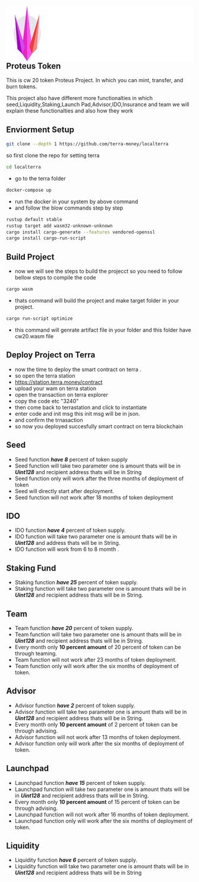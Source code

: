 <div align="left">
  <a align="left" href="https://proteus.finance/">
    <img align="left" src="assets/logo_with_text.svg" height="150" alt="Logo">
  </a>
  <br/>
  <hr />
  <br/>
  <h2 align="left">Proteus Token</h2>
    <p>This is cw 20 token Proteus Project. In which you can mint, transfer, and burn tokens.</p>
    <p>This project also have different more functionalties in which seed,Liquidity,Staking,Launch Pad,Advisor,IDO,Insurance and team we will explain these functionalties and also how they work</p>
</div>

## Enviorment Setup

```sh
git clone --depth 1 https://github.com/terra-money/localterra
```

so first clone the repo for setting terra

```sh
cd localterra
```

- go to the terra folder

```sh
docker-compose up
```

- run the docker in your system by above command
- and follow the blow commands step by step

```sh
rustup default stable
rustup target add wasm32-unknown-unknown
cargo install cargo-generate --features vendored-openssl
cargo install cargo-run-script
```

## Build Project

- now we will see the steps to build the projecct so you need to follow bellow steps to compile the code

```sh
cargo wasm
```

- thats command will build the project and make target folder in your project.

```sh
cargo run-script optimize
```

- this command will genrate artifact file in your folder and this folder have cw20.wasm file

## Deploy Project on Terra

- now the time to deploy the smart contract on terra .
- so open the terra station
- https://station.terra.money/contract
- upload your wam on terra station
- open the transaction on terra explorer
- copy the code etc "3240"
- then come back to terrastation and click to instantiate
- enter code and init msg this init msg will be in json.
- and confirm the trnasaction
- so now you deployed succesfully smart contract on terra blockchain

## Seed

- Seed function **_have 8_** percent of token supply
- Seed function will take two parameter one is amount thats will be in **_Uint128_** and recipient address thats will be in String
- Seed function only will work after the three months of deployment of token
- Seed will directly start after deployment.
- Seed function will not work after 18 months of token deployment

## IDO

- IDO function **_have 4_** percent of token supply.
- IDO function will take two parameter one is amount thats will be in **_Uint128_** and address thats will be in String.
- IDO function will work from 6 to 8 momth .

## Staking Fund

- Staking function **_have 25_** percent of token supply.
- Staking function will take two parameter one is amount thats will be in **_Uint128_** and recipient address thats will be in String.

## Team

- Team function **_have 20_** percent of token supply.
- Team function will take two parameter one is amount thats will be in **_Uint128_** and recipient address thats will be in String.
- Every month only **10 percent amount** of 20 percent of token can be through teaming.
- Team function will not work after 23 months of token deployment.
- Team function only will work after the six months of deployment of token.

## Advisor

- Advisor function **_have 2_** percent of token supply.
- Advisor function will take two parameter one is amount thats will be in **_Uint128_** and recipient address thats will be in String.
- Every month only **10 percent amount** of 2 percent of token can be through advising.
- Advisor function will not work after 13 months of token deployment.
- Advisor function only will work after the six months of deployment of token.

## Launchpad

- Launchpad function **_have 15_** percent of token supply.
- Launchpad function will take two parameter one is amount thats will be in **_Uint128_** and recipient address thats will be in String.
- Every month only **10 percent amount** of 15 percent of token can be through advising.
- Launchpad function will not work after 16 months of token deployment.
- Launchpad function only will work after the six months of deployment of token.

## Liquidity

- Liquidity function **_have 6_** percent of token supply.
- Liquidity function will take two parameter one is amount thats will be in **_Uint128_** and recipient address thats will be in String
